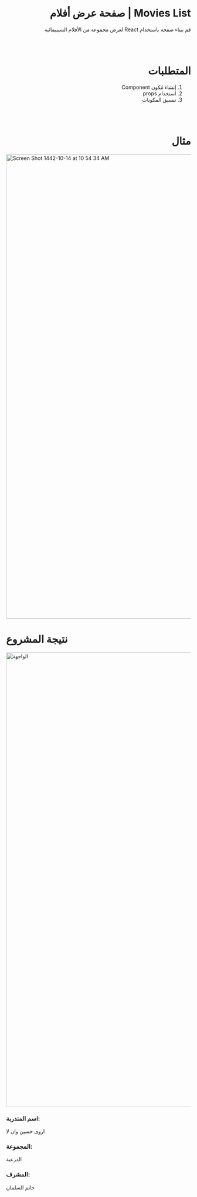 <div dir="rtl" >
  
# Movies List | صفحة عرض أفلام 

قم ببناء صفحة باستخدام React لعرض مجموعة من الأفلام السينيمائية 


  <br/>
  <br/> 
  
  # المتطلبات
  1. إنشاء مُكون Component
  2. استخدام props 
  3. تنسيق المكونات 
  

  <br/>
  <br/> 
    
  # مثال 
  </div><img width="1263" alt="Screen Shot 1442-10-14 at 10 54 34 AM" src="https://user-images.githubusercontent.com/80157029/120147813-eea3f880-c1ef-11eb-9398-77aa6a9970f8.png">
  
  # نتيجة المشروع
  <img width="1235" alt="الواجهة" src="https://user-images.githubusercontent.com/82481987/120943804-dbd27c00-c739-11eb-807a-73e8fa66dc22.png">


### اسم المتدربة:
اروى حسين وان لا

### المجموعة:
الدرعية

### المشرف:
حاتم السلمان
